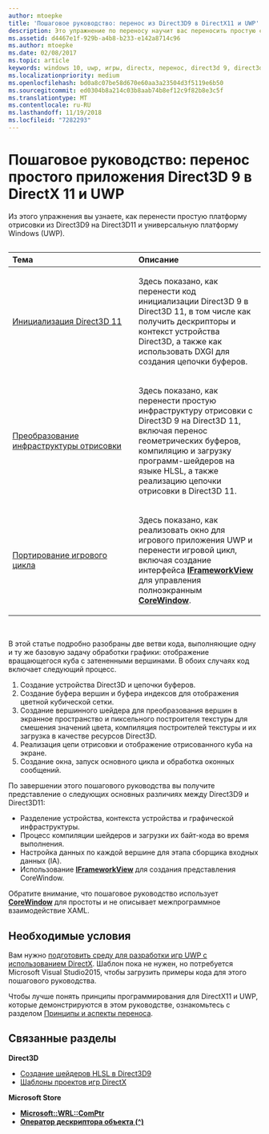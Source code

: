 ```yaml
---
author: mtoepke
title: 'Пошаговое руководство: перенос из Direct3D9 в DirectX11 и UWP'
description: Это упражнение по переносу научит вас переносить простую структуру отрисовки из Direct3D9 в Direct3D11 и универсальную платформу Windows (UWP).
ms.assetid: d4467e1f-929b-a4b8-b233-e142a8714c96
ms.author: mtoepke
ms.date: 02/08/2017
ms.topic: article
keywords: windows 10, uwp, игры, directx, перенос, direct3d 9, direct3d 11
ms.localizationpriority: medium
ms.openlocfilehash: bd0a8c07be58d670e60aa3a23504d3f5119e6b50
ms.sourcegitcommit: ed0304b8a214c03b8aab74b8ef12c9f82b8e3c5f
ms.translationtype: MT
ms.contentlocale: ru-RU
ms.lasthandoff: 11/19/2018
ms.locfileid: "7282293"
---
```

# <a name="walkthrough-port-a-simple-direct3d-9-app-to-directx-11-and-universal-windows-platform-uwp"></a>Пошаговое руководство: перенос простого приложения Direct3D 9 в DirectX 11 и UWP



Из этого упражнения вы узнаете, как перенести простую платформу отрисовки из Direct3D9 на Direct3D11 и универсальную платформу Windows (UWP).
## 
<table>
<colgroup>
<col width="50%" />
<col width="50%" />
</colgroup>
<thead>
<tr class="header">
<th align="left">Тема</th>
<th align="left">Описание</th>
</tr>
</thead>
<tbody>
<tr class="odd">
<td align="left"><p><a href="simple-port-from-direct3d-9-to-11-1-part-1--initializing-direct3d.md">Инициализация Direct3D 11</a></p></td>
<td align="left"><p>Здесь показано, как перенести код инициализации Direct3D 9 в Direct3D 11, в том числе как получить дескрипторы и контекст устройства Direct3D, а также как использовать DXGI для создания цепочки буферов.</p></td>
</tr>
<tr class="even">
<td align="left"><p><a href="simple-port-from-direct3d-9-to-11-1-part-2--rendering.md">Преобразование инфраструктуры отрисовки</a></p></td>
<td align="left"><p>Здесь показано, как перенести простую инфраструктуру отрисовки с Direct3D 9 на Direct3D 11, включая перенос геометрических буферов, компиляцию и загрузку программ-шейдеров на языке HLSL, а также реализацию цепочки отрисовки в Direct3D 11.</p></td>
</tr>
<tr class="odd">
<td align="left"><p><a href="simple-port-from-direct3d-9-to-11-1-part-3--viewport-and-game-loop.md">Портирование игрового цикла</a></p></td>
<td align="left"><p>Здесь показано, как реализовать окно для игрового приложения UWP и перенести игровой цикл, включая создание интерфейса <a href="https://msdn.microsoft.com/library/windows/apps/hh700478"><strong>IFrameworkView</strong></a> для управления полноэкранным <a href="https://msdn.microsoft.com/library/windows/apps/br208225"><strong>CoreWindow</strong></a>.</p></td>
</tr>
</tbody>
</table>

 

В этой статье подробно разобраны две ветви кода, выполняющие одну и ту же базовую задачу обработки графики: отображение вращающегося куба с затененными вершинами. В обоих случаях код включает следующий процесс.

1.  Создание устройства Direct3D и цепочки буферов.
2.  Создание буфера вершин и буфера индексов для отображения цветной кубической сетки.
3.  Создание вершинного шейдера для преобразования вершин в экранное пространство и пиксельного построителя текстуры для смешения значений цвета, компиляция построителей текстуры и их загрузка в качестве ресурсов Direct3D.
4.  Реализация цепи отрисовки и отображение отрисованного куба на экране.
5.  Создание окна, запуск основного цикла и обработка оконных сообщений.

По завершении этого пошагового руководства вы получите представление о следующих основных различиях между Direct3D9 и Direct3D11:

-   Разделение устройства, контекста устройства и графической инфраструктуры.
-   Процесс компиляции шейдеров и загрузки их байт-кода во время выполнения.
-   Настройка данных по каждой вершине для этапа сборщика входных данных (IA).
-   Использование [**IFrameworkView**](https://msdn.microsoft.com/library/windows/apps/hh700478) для создания представления CoreWindow.

Обратите внимание, что пошаговое руководство использует [**CoreWindow**](https://msdn.microsoft.com/library/windows/apps/br208225) для простоты и не описывает межпрограммное взаимодействие XAML.

## <a name="prerequisites"></a>Необходимые условия


Вам нужно [подготовить среду для разработки игр UWP с использованием DirectX](prepare-your-dev-environment-for-windows-store-directx-game-development.md). Шаблон пока не нужен, но потребуется Microsoft Visual Studio2015, чтобы загрузить примеры кода для этого пошагового руководства.

Чтобы лучше понять принципы программирования для DirectX11 и UWP, которые демонстрируются в этом руководстве, ознакомьтесь с разделом [Принципы и аспекты переноса](porting-considerations.md).

## <a name="related-topics"></a>Связанные разделы

**Direct3D**

* [Создание шейдеров HLSL в Direct3D9](https://msdn.microsoft.com/library/windows/desktop/bb944006)
* [Шаблоны проектов игр DirectX](user-interface.md)

**Microsoft Store**

* [**Microsoft::WRL::ComPtr**](https://msdn.microsoft.com/library/windows/apps/br244983.aspx)
* [**Оператор дескриптора объекта (^)**](https://msdn.microsoft.com/library/windows/apps/yk97tc08.aspx)

